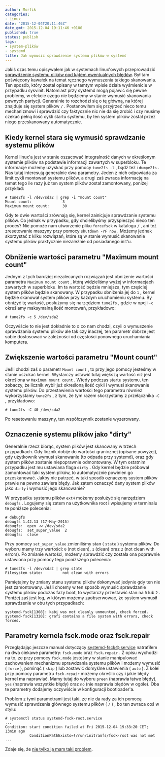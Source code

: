 ```yaml
---
author: Morfik
categories:
- Linux
date: "2015-12-04T20:11:46Z"
date_gmt: 2015-12-04 19:11:46 +0100
published: true
status: publish
tags:
- system-plików
- systemd
title: Jak wymusić sprawdzenie systemu plików w systemd
---
```


Jakiś czas temu opisywałem jak w systemach linux'owych przeprowadzić [sprawdzenie systemu plików pod
kątem ewentualnych błędów](/post/sprawdzanie-bledow-systemu-plikow-ext4/). Był tam
poświęcony kawałek na temat ręcznego wymuszenia takiego skanowania. Ten sposób, który został opisany
w tamtym wpisie działa wyśmienicie w przypadku sysvinit. Natomiast przy systemd mogą pojawić się
pewne problemy, w efekcie czego nie będziemy w stanie wymusić skanowania pewnych partycji.
Generalnie to rozchodzi się o tę główną, na której znajduje się system plików `/` . Postanowiłem się
przyjrzeć nieco temu mechanizmowi i sprawdzić czy faktycznie nic nie da się zrobić i czy musimy
czekać pełną ilość cykli startu systemu, by ten system plików został przez niego przeskanowany
automatycznie.

<!--more-->
## Kiedy kernel stara się wymusić sprawdzanie systemu plików

Kernel linux'a jest w stanie oszacować integralność danych w określonym systemie plików na podstawie
informacji zawartych w superbloku. Te informacje możemy uzyskać przy pomocy `tune2fs -l` , bądź też
i `dumpe2fs` . Nas tutaj interesują generalnie dwa parametry. Jeden z nich odpowiada za limit cykli
montowań systemu plików, a drugi zaś zwraca informację na temat tego ile razy już ten system plików
został zamontowany, poniżej przykład:

    # tune2fs -l /dev/sda2 | grep -i "mount count"
    Mount count:              3
    Maximum mount count:      30

Gdy te dwie wartości zrównają się, kernel zainicjuje sprawdzanie systemu plików. Co jednak w
przypadku, gdy chcielibyśmy przyśpieszyć nieco ten proces? Nie pomoże nam utworzenie pliku
`forcefsck` w katalogu `/` , ani też zresetowanie maszyny przy pomocy `shutdown -rF now` . Możemy
jednak skorzystać z kilku rozwiązań, które są w stanie wymusić skanowanie systemu plików praktycznie
niezależnie od posiadanego init'u.

## Obniżenie wartości parametru "Maximum mount count"

Jednym z tych bardziej niezalecanych rozwiązań jest obniżenie wartości parametru `Maximum mount
count` , którą widzieliśmy wyżej w informacjach zawartych w superbloku. Im ta wartość będzie
mniejsza, tym częściej system plików będzie skanowany. W przypadku obniżenia jej do `1` , kernel
będzie skanował system plików przy każdym uruchomieniu systemu. By obniżyć tę wartość, posłużymy
się narzędziem `tune2fs` , gdzie w opcji `-c` określamy maksymalną ilość montowań, przykładowo:

    # tune2fs -c 5 /dev/sda2

Oczywiście to nie jest dokładnie to o co nam chodzi, czyli o wymuszenie sprawdzania systemu plików
ale tak czy inaczej, ten parametr dobrze jest sobie dostosować w zależności od częstości ponownego
uruchamiania komputera.

## Zwiększenie wartości parametru "Mount count"

Jeśli chodzi zaś o parametr `Mount count` , to przy jego pomocy jesteśmy w stanie oszukać kernel.
Wystarczy ustawić tutaj większą wartość niż jest określona w `Maximum mount count` . Wtedy podczas
startu systemu, ten zobaczy, że licznik wybił już określoną ilość cykli i wymusi skanowanie systemu
plików. Do przestawienia wartości tego parametru również wykorzystamy `tune2fs` , z tym, że tym
razem skorzystamy z przełącznika `-C` , przykładowo:

    # tune2fs -C 40 /dev/sda2

Po resetowaniu maszyny, ten współczynnik zostanie wyzerowany.

## Oznaczenie systemu plików jako "dirty"

Generalnie rzecz biorąc, system plików jest skanowany w trzech przypadkach. Gdy licznik dobije do
wartości granicznej (opisane powyżej), gdy użytkownik wymusi skanowanie (to odpada przy systemd),
oraz gdy system plików zostanie niepoprawnie odmontowany. W tym ostatnim przypadku jest mu ustawiana
flaga `dirty` . Gdy kernel będzie próbował zamontować taki system plików, to automatycznie powinien
go przeskanować. Jakby nie patrzeć, w taki sposób oznaczony system plików prawie na pewno zawiera
błędy. Jak zatem oznaczyć dany system plików jako `dirty` i wymusić jego skanowanie?

W przypadku systemu plików `ext4` możemy posłużyć się narzędziem `debugfs` . Logujemy się zatem na
użytkownika root i wpisujemy w terminalu te poniższe polecenia:

    # debugfs
    debugfs 1.42.13 (17-May-2015)
    debugfs:  open -w /dev/sda2
    debugfs:  set_super_value  2
    debugfs:  close

Przy pomocy `set_super_value` zmieniliśmy stan ( `state` ) systemu plików. Do wyboru mamy trzy
wartości: `0` (not clean), `1` (clean) oraz `2` (not clean with errors). Po zmianie wartości,
możemy sprawdzić czy została ona poprawnie ustawiona przy pomocy tego poniższego polecenia:

    # tune2fs -l /dev/sda2 | grep state
    Filesystem state:         not clean with errors

Pamiętajmy by zmiany stanu systemu plików dokonywać jedynie gdy ten nie jest zamontowany. Jeśli
chcemy w ten sposób wymusić sprawdzanie systemu plików podczas fazy boot, to wystarczy przestawić
stan na `0` lub `2` . Poniżej zaś jest log, w którym możemy zaobserwować, że system wymusił
sprawdzenie w obu tych przypadkach:

    systemd-fsck[1308]: kabi was not cleanly unmounted, check forced.
    systemd-fsck[1320]: grafi contains a file system with errors, check forced.

## Parametry kernela fsck.mode oraz fsck.repair

Przeglądając jeszcze manual dotyczący
[systemd-fsck@.service](https://www.freedesktop.org/software/systemd/man/systemd-fsck@.service.html)
natrafiłem na dwa ciekawe parametry: `fsck.mode` oraz `fsck.repair` . Z opisu wychodzi na to, że
przy pomocy `fsck.mode` jesteśmy w stanie manipulować zachowaniem mechanizmu sprawdzania systemu
plików i możemy wymusić ( `force` ), pominąć ( `skip` ) lub zostawić domyślne ustawienia ( `auto` ).
Z kolei przy pomocy parametru `fsck.repair` możemy określić czy i jakie błędy kernel ma naprawiać.
Mamy tutaj do wyboru `preen` (naprawia łatwe błędy), `yes` (naprawia wszystkie błędy) oraz `no` (nie
naprawia błędów w ogóle). Oba te parametry dodajemy oczywiście w konfiguracji bootloader'a.

Problem z tymi parametrami jest taki, że nie da rady za ich pomocą wymusić sprawdzenia głównego
systemu plików ( `/` ) , bo ten zwraca coś w stylu:

    # systemctl status systemd-fsck-root.service
    ...
    Condition: start condition failed at Fri 2015-12-04 19:33:20 CET; 13min ago
               ConditionPathExists=!/run/initramfs/fsck-root was not met
    ...

Zdaje się, że [nie tylko ja mam taki
problem](https://lists.debian.org/debian-user/2015/04/msg01423.html).
